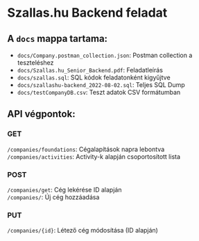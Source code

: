 # Szallas.hu Backend feladat

## A `docs` mappa tartama:

- `docs/Company.postman_collection.json`: Postman collection a teszteléshez
- `docs/Szallas.hu_Senior_Backend.pdf`: Feladatleírás
- `docs/szallas.sql`: SQL kódok feladatonként kigyűjtve
- `docs/szallashu-backend_2022-08-02.sql`: Teljes SQL Dump
- `docs/testCompanyDB.csv`: Teszt adatok CSV formátumban

## API végpontok:

### GET
`/companies/foundations`: Cégalapítások napra lebontva<br />
`/companies/activities`: Activity-k alapján csoportosított lista<br />

### POST
`/companies/get`: Cég lekérése ID alapján<br />
`/companies/`: Új cég hozzáadása

### PUT
`/companies/{id}`: Létező cég módosítása (ID alapján)